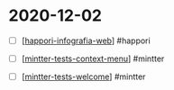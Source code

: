 # 2020-12-02

- [ ] [[happori-infografia-web]] #happori
- [ ] [[mintter-tests-context-menu]] #mintter
- [ ] [[mintter-tests-welcome]] #mintter


[//begin]: # "Autogenerated link references for markdown compatibility"
[happori-infografia-web]: ../happori-infografia-web "Infografia Web Happori"
[mintter-tests-context-menu]: ../mintter-tests-context-menu "Mintter Tests Context Menu"
[mintter-tests-welcome]: ../mintter-tests-welcome "Mintter Tests Welcome"
[//end]: # "Autogenerated link references"